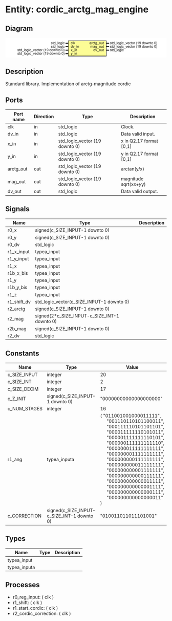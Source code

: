 # Entity: cordic_arctg_mag_engine

## Diagram

![Diagram](cordic_arctg_mag_engine.svg "Diagram")
## Description

 Standard library.
 Implementation of arctg-magnitude cordic
## Ports

| Port name | Direction | Type                           | Description              |
| --------- | --------- | ------------------------------ | ------------------------ |
| clk       | in        | std_logic                      |  Clock.                  |
| dv_in     | in        | std_logic                      |  Data valid input.       |
| x_in      | in        | std_logic_vector (19 downto 0) |  x in Q2.17 format [0,1] |
| y_in      | in        | std_logic_vector (19 downto 0) |  y in Q2.17 format [0,1] |
| arctg_out | out       | std_logic_vector (19 downto 0) |  arctan(y/x)             |
| mag_out   | out       | std_logic_vector (19 downto 0) |  magnitude sqrt(x*x+y*y) |
| dv_out    | out       | std_logic                      |  Data valid output.      |
## Signals

| Name        | Type                                         | Description |
| ----------- | -------------------------------------------- | ----------- |
| r0_x        | signed(c_SIZE_INPUT-1 downto 0)              |             |
| r0_y        | signed(c_SIZE_INPUT-1 downto 0)              |             |
| r0_dv       | std_logic                                    |             |
| r1_x_input  | typea_input                                  |             |
| r1_y_input  | typea_input                                  |             |
| r1_x        | typea_input                                  |             |
| r1b_x_bis   | typea_input                                  |             |
| r1_y        | typea_input                                  |             |
| r1b_y_bis   | typea_input                                  |             |
| r1_z        | typea_input                                  |             |
| r1_shift_dv | std_logic_vector(c_SIZE_INPUT-1 downto 0)    |             |
| r2_arctg    | signed(c_SIZE_INPUT-1 downto 0)              |             |
| r2_mag      | signed(2*c_SIZE_INPUT-c_SIZE_INT-1 downto 0) |             |
| r2b_mag     | signed(c_SIZE_INPUT-1 downto 0)              |             |
| r2_dv       | std_logic                                    |             |
## Constants

| Name         | Type                                       | Value                                                                                                                                                                                                                                                                                                                                                                                                                                                                                                                                                                                                                                                                                                                                                                                                                                                                                                                                 | Description |
| ------------ | ------------------------------------------ | ------------------------------------------------------------------------------------------------------------------------------------------------------------------------------------------------------------------------------------------------------------------------------------------------------------------------------------------------------------------------------------------------------------------------------------------------------------------------------------------------------------------------------------------------------------------------------------------------------------------------------------------------------------------------------------------------------------------------------------------------------------------------------------------------------------------------------------------------------------------------------------------------------------------------------------- | ----------- |
| c_SIZE_INPUT | integer                                    |  20                                                                                                                                                                                                                                                                                                                                                                                                                                                                                                                                                                                                                                                                                                                                                                                                                                                                                                                                   |             |
| c_SIZE_INT   | integer                                    |   2                                                                                                                                                                                                                                                                                                                                                                                                                                                                                                                                                                                                                                                                                                                                                                                                                                                                                                                                   |             |
| c_SIZE_DECIM | integer                                    |  17                                                                                                                                                                                                                                                                                                                                                                                                                                                                                                                                                                                                                                                                                                                                                                                                                                                                                                                                   |             |
| c_Z_INIT     | signed(c_SIZE_INPUT-1 downto 0)            |  "00000000000000000000"                                                                                                                                                                                                                                                                                                                                                                                                                                                                                                                                                                                                                                                                                                                                                                                                                                                                                                               |             |
| c_NUM_STAGES | integer                                    |  16                                                                                                                                                                                                                                                                                                                                                                                                                                                                                                                                                                                                                                                                                                                                                                                                                                                                                                                                   |             |
| r1_ang       | typea_inputa                               |  (     "011001001000011111",<br><span style="padding-left:20px">"001110110101100011",<br><span style="padding-left:20px">"000111110101101101",<br><span style="padding-left:20px">"000011111110101011",<br><span style="padding-left:20px">     "000001111111110101",<br><span style="padding-left:20px">"000000111111111110",<br><span style="padding-left:20px">"000000011111111111",<br><span style="padding-left:20px">"000000001111111111",<br><span style="padding-left:20px">     "000000000111111111",<br><span style="padding-left:20px">"000000000011111111",<br><span style="padding-left:20px">"000000000001111111",<br><span style="padding-left:20px">"000000000000111111",<br><span style="padding-left:20px">     "000000000000011111",<br><span style="padding-left:20px">"000000000000001111",<br><span style="padding-left:20px">"000000000000000111",<br><span style="padding-left:20px">"000000000000000011"   ) |             |
| c_CORRECTION | signed(c_SIZE_INPUT-c_SIZE_INT-1 downto 0) |  "010011011011101001"                                                                                                                                                                                                                                                                                                                                                                                                                                                                                                                                                                                                                                                                                                                                                                                                                                                                                                                 |             |
## Types

| Name         | Type | Description |
| ------------ | ---- | ----------- |
| typea_input  |      |             |
| typea_inputa |      |             |
## Processes
- r0_reg_input: ( clk )
- r1_shift: ( clk )
- r1_start_cordic: ( clk )
- r2_cordic_correction: ( clk )
